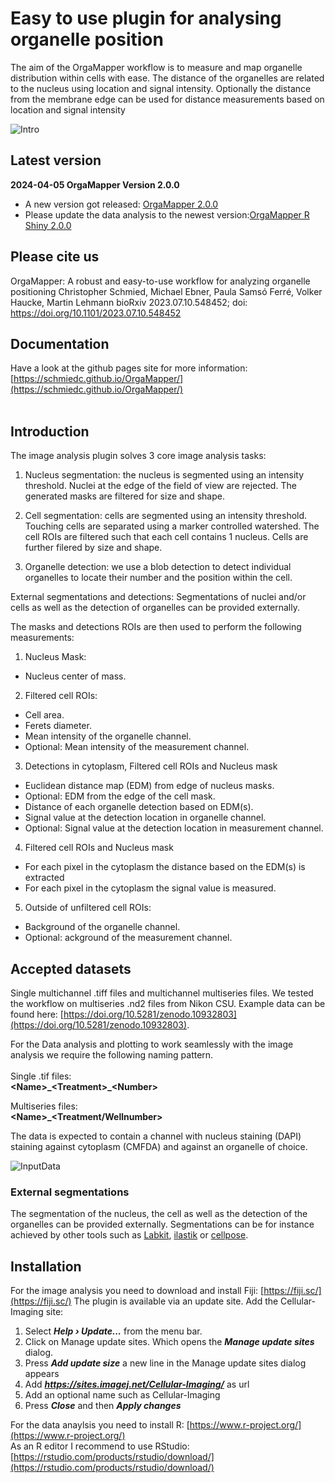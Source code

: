 # Easy to use plugin for analysing organelle position

The aim of the OrgaMapper workflow is to measure and map organelle distribution within cells with ease. The distance of the organelles are related to the nucleus using location and signal intensity. Optionally the distance from the membrane edge can be used for distance measurements based on location and signal intensity 

<img src="https://schmiedc.github.io/OrgaMapper/images/OrgaMapperIntro.png" alt="Intro" class="inline"/>

## Latest version

**2024-04-05 OrgaMapper Version 2.0.0** 
* A new version got released: [OrgaMapper 2.0.0](https://github.com/schmiedc/OrgaMapper/releases/tag/v2.0.0)
* Please update the data analysis to the newest version:[OrgaMapper R Shiny 2.0.0](https://github.com/schmiedc/OrgaMapper_Rshiny/releases/tag/v2.0.0)

## Please cite us

OrgaMapper: A robust and easy-to-use workflow for analyzing organelle positioning
Christopher Schmied, Michael Ebner, Paula Samsó Ferré, Volker Haucke, Martin Lehmann
bioRxiv 2023.07.10.548452; doi: https://doi.org/10.1101/2023.07.10.548452

## Documentation
Have a look at the github pages site for more information:<br>
[https://schmiedc.github.io/OrgaMapper/](https://schmiedc.github.io/OrgaMapper/)
<br/>
<br/>

## Introduction
The image analysis plugin solves 3 core image analysis tasks:

1. Nucleus segmentation: the nucleus is segmented using an intensity threshold.
Nuclei at the edge of the field of view are rejected.
The generated masks are filtered for size and shape.

2. Cell segmentation: cells are segmented using an intensity threshold.
Touching cells are separated using a marker controlled watershed.
The cell ROIs are filtered such that each cell contains 1 nucleus.
Cells are further filered by size and shape.

3. Organelle detection: we use a blob detection to detect individual organelles to locate their number and the position within the cell.

External segmentations and detections: Segmentations of nuclei and/or cells as well as the detection of organelles can be provided externally. 

The masks and detections ROIs are then used to perform the following measurements:

1. Nucleus Mask:
  - Nucleus center of mass.

2. Filtered cell ROIs:
  - Cell area.
  - Ferets diameter.
  - Mean intensity of the organelle channel.
  - Optional: Mean intensity of the measurement channel.

3. Detections in cytoplasm, Filtered cell ROIs and Nucleus mask
  - Euclidean distance map (EDM) from edge of nucleus masks.
  - Optional: EDM from the edge of the cell mask.
  - Distance of each organelle detection based on EDM(s).
  - Signal value at the detection location in organelle channel.
  - Optional: Signal value at the detection location in measurement channel.

4. Filtered cell ROIs and Nucleus mask
  - For each pixel in the cytoplasm the distance based on the EDM(s) is extracted
  - For each pixel in the cytoplasm the signal value is measured.

5. Outside of unfiltered cell ROIs:
  - Background of the organelle channel.
  - Optional:  ackground of the measurement channel.

## Accepted datasets

Single multichannel .tiff files and multichannel multiseries files. We tested the workflow on multiseries .nd2 files from Nikon CSU. Example data can be found here: [https://doi.org/10.5281/zenodo.10932803](https://doi.org/10.5281/zenodo.10932803).

For the Data analysis and plotting to work seamlessly with the image analysis we require the following naming pattern.<br>
<br>
Single .tif files:<br>
**\<Name\>\_\<Treatment\>\_\<Number\>**

Multiseries files:<br>
**\<Name\>\_\<Treatment/Wellnumber\>**

The data is expected to contain a channel with nucleus staining (DAPI) staining against cytoplasm (CMFDA) and against an organelle of choice.

<img src="https://schmiedc.github.io/OrgaMapper/images/OrgaMapperInput.png" alt="InputData" class="inline"/>

### External segmentations

The segmentation of the nucleus, the cell as well as the detection of the organelles can be provided externally. Segmentations can be for instance achieved by other tools such as [Labkit](https://imagej.net/plugins/labkit/), [ilastik](https://www.ilastik.org/) or [cellpose](https://www.cellpose.org/).


## Installation

For the image analysis you need to download and install Fiji: [https://fiji.sc/](https://fiji.sc/)
The plugin is available via an update site. Add the Cellular-Imaging site:

1. Select **_Help  › Update...</strong>_** from the menu bar.
2. Click on Manage update sites. Which opens the **_Manage update sites_** dialog.
3. Press **_Add update size_** a new line in the Manage update sites dialog appears
4. Add **_https://sites.imagej.net/Cellular-Imaging/_** as url
5. Add an optional name such as Cellular-Imaging
6. Press **_Close_** and then **_Apply changes_**

For the data anaylsis you need to install R: [https://www.r-project.org/](https://www.r-project.org/)<br>
As an R editor I recommend to use RStudio: [https://rstudio.com/products/rstudio/download/](https://rstudio.com/products/rstudio/download/)
